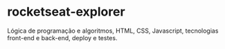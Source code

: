 # rocketseat-explorer
Lógica de programação e algoritmos, HTML, CSS, Javascript, tecnologias front-end e back-end, deploy e testes.

